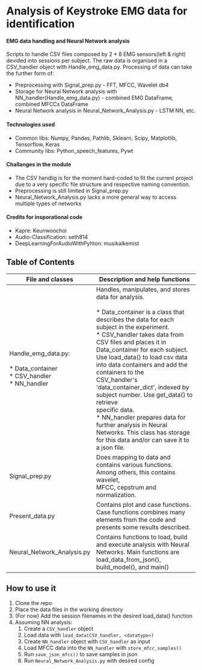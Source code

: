 # Analysis of Keystroke EMG data for identification

#### EMG data handling and Neural Network analysis
Scripts to handle CSV files composed by 2 * 8 EMG sensors(left & right) devided into sessions per subject. The raw data is organised in a CSV_handler object with Handle_emg_data.py. Processing of data can take the further form of: 
* Preprocessing with Signal_prep.py - FFT, MFCC, Wavelet db4
* Storage for Neural Network analysis with NN_handler(Handle_emg_data.py) - combined EMG DataFrame, combined MFCCs DataFrame
* Neural Network analysis in Neural_Network_Analysis.py - LSTM NN, etc.

#### Technologies used
* Common libs: Numpy, Pandas, Pathlib, Sklearn, Scipy, Matplotlib, Tensorflow, Keras
* Community libs: Python_speech_features, Pywt

#### Challanges in the module
* The CSV handlig is for the moment hard-coded to fit the current project due to a very specific file structure and respective naming convention.
* Preprocessing is still limited in Signal_prep.py
* Neural_Network_Analysis.py lacks a more general way to access multiple types of networks

#### Credits for insporational code

* Kapre: Keunwoochoi
* Audio-Classification: seth814
* DeepLearningForAudioWithPyhton: musikalkemist

## Table of Contents

| File and classes | Description and help functions |
|---|---|
| Handle_emg_data.py:<br><br>    * Data_container<br>    * CSV_handler<br>    * NN_handler | Handles, manipulates, and stores data for analysis. <br><br>    * Data_container is a class that describes the data for each subject in the experiment.<br>    * CSV_handler takes data from CSV files and places it in Data_container for each subject.<br>      Use load_data() to load csv data into data containers and add the containers to the <br>      CSV_handler's 'data_container_dict', indexed by subject number. Use get_data() to retrieve <br>      specific data. <br>    * NN_handler prepares data for further analysis in Neural Networks. This class has storage <br>      for this data and/or can save it to a json file. |
| Signal_prep.py | Does mapping to data and contains various functions. Among others, this contains wavelet, <br>MFCC, cepstrum and normalization.  |
| Present_data.py  | Contains plot and case functions. Case functions combines many elements from the code and <br>presents some results described. |
| Neural_Network_Analysis.py | Contains functions to load, build and execute analysis with Neural Networks. Main functions are <br>load_data_from_json(), build_model(), and main() |


## How to use it 

1. Clone the repo
2. Place the data files in the working directory 
3. (For now) Add the session filenames in the desired load_data() function 
4. Assuming NN analysis:
    1. Create a `CSV_handler` object 
    2. Load data with `load_data(CSV_handler, <datatype>)`
    3. Create `NN_handler` object with `CSV_handler` as input
    4. Load MFCC data into the `NN_handler` with `store_mfcc_samples()`
    5. Run `save_json_mfcc()` to save samples in json
    6. Run `Neural_Network_Analysis.py` with desired config

